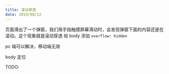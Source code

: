 ```yaml
---
title: 滚动穿透
date: 2019/08/12
---
```


页面滑出了一个弹窗，我们用手指触摸屏幕滑动时，会发现弹窗下面的内容还是在滚动。这个现象就是滚动穿透
给 body 添加 `overflow: hidden`

pc 端可以解决，移动端无效

body 定位

TODO:
